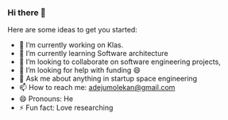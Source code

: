 ### Hi there 👋

Here are some ideas to get you started:

- 🔭 I’m currently working on Klas.
- 🌱 I’m currently learning Software architecture
- 👯 I’m looking to collaborate on software engineering projects,
- 🤔 I’m looking for help with funding 😄
- 💬 Ask me about anything in startup space engineering
- 📫 How to reach me: adejumolekan@gmail.com
- 😄 Pronouns: He
- ⚡ Fun fact: Love researching

